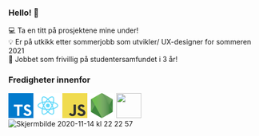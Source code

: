 ### Hello! 👋

💻 Ta en titt på prosjektene mine under!
 <br />
💡 Er på utkikk etter sommerjobb som utvikler/ UX-designer for sommeren 2021
 <br />
🌿 Jobbet som frivillig på studentersamfundet i 3 år!

### Fredigheter innenfor
<p float="left">
<img src="https://raw.githubusercontent.com/github/explore/80688e429a7d4ef2fca1e82350fe8e3517d3494d/topics/typescript/typescript.png" width="50" height="50"/>
<img src="https://raw.githubusercontent.com/github/explore/80688e429a7d4ef2fca1e82350fe8e3517d3494d/topics/react/react.png" width="50" height="50"/>
<img src="https://raw.githubusercontent.com/github/explore/80688e429a7d4ef2fca1e82350fe8e3517d3494d/topics/javascript/javascript.png" width="50" height="50"/>
<img src="https://raw.githubusercontent.com/github/explore/80688e429a7d4ef2fca1e82350fe8e3517d3494d/topics/nodejs/nodejs.png" width="50" height="50"/>


<img src="https://upload.wikimedia.org/wikipedia/commons/c/c3/Python-logo-notext.svg" width="50" height="50"/>

 <img width="130" alt="Skjermbilde 2020-11-14 kl  22 22 57" src="https://user-images.githubusercontent.com/69898083/99157311-f4a91080-26c7-11eb-86c7-ad2af8795de0.png">
</p>





